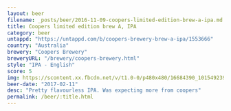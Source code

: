 ```yaml
---
layout: beer
filename: _posts/beer/2016-11-09-coopers-limited-edition-brew-a-ipa.md
title: Coopers limited edition brew A, IPA
category: beer
untappd: "https://untappd.com/b/coopers-brewery-brew-a-ipa/1553666"
country: "Australia"
brewery: "Coopers Brewery"
breweryURL: "/brewery/coopers-brewery.html"
style: "IPA - English"
score: 5
img: https://scontent.xx.fbcdn.net/v/t1.0-0/p480x480/16684390_10154923954038745_3907314938493339871_n.jpg?_nc_cat=109&_nc_ht=scontent.xx&oh=f6cbb03b32ffb7554ce0de39f8ab3a5a&oe=5D7A533C
beer-date: "2017-02-11"
desc: "Pretty flavourless IPA. Was expecting more from coopers"
permalink: /beer/:title.html
---
```

